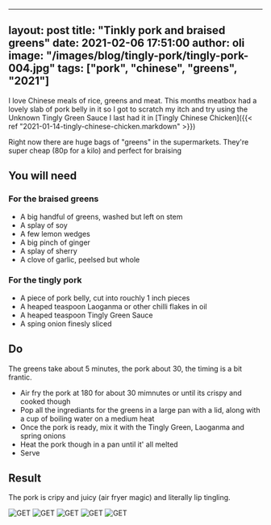 
---
layout: post
title:  "Tinkly pork and braised greens"
date:   2021-02-06 17:51:00
author: oli
image: "/images/blog/tingly-pork/tingly-pork-004.jpg"
tags: ["pork", "chinese", "greens", "2021"]
---

I love Chinese meals of rice, greens and meat.  This months meatbox had a lovely slab of pork belly in it so I got to scratch my itch and try using the Unknown Tingly Green Sauce I last had it in [Tingly Chinese Chicken]({{< ref "2021-01-14-tingly-chinese-chicken.markdown" >}})

Right now there are huge bags of "greens" in the supermarkets.  They're super cheap (80p for a kilo) and perfect for braising

## You will need

### For the braised greens

* A big handful of greens, washed but left on stem
* A splay of soy
* A few lemon wedges
* A big pinch of ginger
* A splay of sherry
* A clove of garlic, peelsed but whole

### For the tingly pork

* A piece of pork belly, cut into rouchly 1 inch pieces
* A heaped teaspoon Laoganma or other chilli flakes in oil
* A heaped teaspoon Tingly Green Sauce
* A sping onion finesly sliced


## Do

The greens take about 5 minutes, the pork about 30, the timing is a bit frantic.

* Air fry the pork at 180 for about 30 mimnutes or until its crispy and cooked though
* Pop all the ingrediants for the greens in a large pan with a lid, along with a cup of boiling water on a medium heat
* Once the pork is ready, mix it with the Tingly Green, Laoganma and spring onions
* Heat the pork though in a pan until it' all melted
* Serve


## Result

The pork is cripy and juicy (air fryer magic) and literally lip tingling.

![GET](/images/blog/tingly-pork/tingly-pork-001.jpg)
![GET](/images/blog/tingly-pork/tingly-pork-002.jpg)
![GET](/images/blog/tingly-pork/tingly-pork-003.jpg)
![GET](/images/blog/tingly-pork/tingly-pork-004.jpg)
![GET](/images/blog/tingly-pork/tingly-pork-005.jpg)
